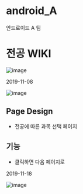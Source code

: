 ﻿# android_A

안드로이드 A 팀

# 전공 WIKI

![image](https://user-images.githubusercontent.com/46625602/68465980-db6cb900-0256-11ea-84e6-6f2b72159f33.png)

2019-11-08

![image](https://user-images.githubusercontent.com/46625602/68471975-c564f580-0262-11ea-8b46-0b4c8d1ddecd.png)
 
 ## Page Design
 * 전공에 따른 과목 선택 페이지

 ## 기능
 * 클릭하면 다음 페이지로 

2019-11-18

![image](https://user-images.githubusercontent.com/50735594/69044945-32ce0e80-0a39-11ea-8e70-b5deeed91aaa.png)

